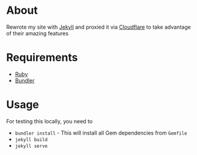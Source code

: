 # About
Rewrote my site with [Jekyll](https://jekyllrb.com/) and proxied it via
[Cloudflare](https://www.cloudflare.com/) to take advantage of their amazing features

# Requirements
 * [Ruby](https://www.ruby-lang.org/en/)
 * [Bundler](https://bundler.io/)

# Usage
For testing this locally, you need to
 - `bundler install` - This will install all Gem dependencies from `Gemfile`
 - `jekyll build`
 - `jekyll serve`
